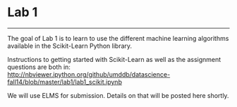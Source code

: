 # Lab 1

---

The goal of Lab 1 is to learn to use the different machine learning algorithms available in the Scikit-Learn Python library.

Instructions to getting started with Scikit-Learn as well as the assignment questions are both in: http://nbviewer.ipython.org/github/umddb/datascience-fall14/blob/master/lab1/lab1_scikit.ipynb

We will use ELMS for submission. Details on that will be posted here shortly.
